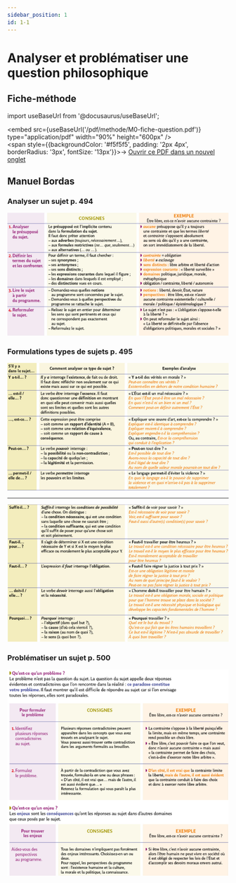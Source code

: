 ```yaml
---
sidebar_position: 1
id: 1-1
---
```

# Analyser et problématiser une question philosophique

## Fiche-méthode

import useBaseUrl from '@docusaurus/useBaseUrl';

<embed
  src={useBaseUrl('/pdf/methode/M0-fiche-question.pdf')}
  type="application/pdf"
  width="90%"
  height="600px"
/>
<br/>
<span style={{backgroundColor: '#f5f5f5', padding: '2px 4px', borderRadius: '3px', fontSize: '13px'}}>→ [Ouvrir ce PDF dans un nouvel onglet](/pdf/methode/M0-fiche-question.pdf)</span>

## Manuel Bordas

### Analyser un sujet p. 494

![](/img/philo/bordasm1.png)

### Formulations types de sujets p. 495

![](/img/philo/bordasm2.png)

---

![](/img/philo/bordasm3.png)

### Problématiser un sujet p. 500

![](/img/philo/bordasm4.png)